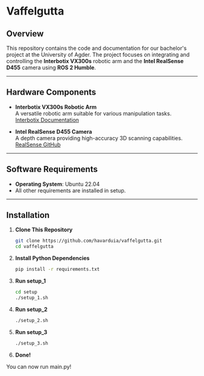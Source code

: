# Vaffelgutta

## Overview

This repository contains the code and documentation for our bachelor's project at the University of Agder. The project focuses on integrating and controlling the **Interbotix VX300s** robotic arm and the **Intel RealSense D455** camera using **ROS 2 Humble**.

---

## Hardware Components

- **Interbotix VX300s Robotic Arm**  
  A versatile robotic arm suitable for various manipulation tasks.  
  [Interbotix Documentation](https://docs.trossenrobotics.com/interbotix_xsarms_docs/index.html)

- **Intel RealSense D455 Camera**  
  A depth camera providing high-accuracy 3D scanning capabilities.  
  [RealSense GitHub](https://github.com/IntelRealSense/realsense-ros)

---

## Software Requirements

- **Operating System**: Ubuntu 22.04  
- All other requirements are installed in setup.

---

## Installation

1. **Clone This Repository**

   ```bash
   git clone https://github.com/havarduia/vaffelgutta.git
   cd vaffelgutta
2. **Install Python Dependencies**
   
   ```bash
   pip install -r requirements.txt
4. **Run setup_1**
   
   ```bash
   cd setup
   ./setup_1.sh
6. **Run setup_2**
   
   ```bash
   ./setup_2.sh
8. **Run setup_3**
   
   ```bash
   ./setup_3.sh
10. **Done!**
    
   You can now run main.py!
